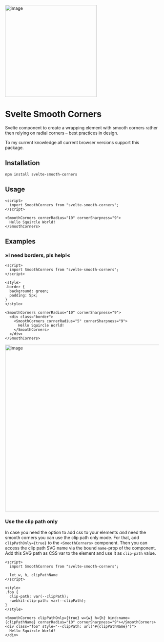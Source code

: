 <img width="300" alt="image" src="https://user-images.githubusercontent.com/35671734/153657813-20409815-9d24-468e-a16c-fa990e6eecbd.png">


# Svelte Smooth Corners
Svelte component to create a wrapping element with smooth corners rather then relying on radial corners – best practices in design.

To my current knowledge all current browser versions support this package.

## Installation
```
npm install svelte-smooth-corners
```

## Usage 
```svelte
<script>
  import SmoothCorners from "svelte-smooth-corners";
</script>

<SmoothCorners cornerRadius="10" cornerSharpness="9">
  Hello Squircle World!
</SmoothCorners>
```


## Examples
### »I need borders, pls help!«
```svelte
<script>
  import SmoothCorners from "svelte-smooth-corners";
</script>

<style>
.border {
  background: green;
  padding: 5px;
}
</style>

<SmoothCorners cornerRadius="10" cornerSharpness="9">
  <div class="border">
    <SmoothCorners cornerRadius="5" cornerSharpness="9">
      Hello Squircle World!
    </SmoothCorners>
  </div>
</SmoothCorners>
```

<img width="544" alt="image" src="https://user-images.githubusercontent.com/35671734/153605412-e276d899-fcf5-41de-92ef-742b7f1ec867.png">


### Use the clip path only
In case you need the option to add css to your elements _and_ need the smooth corners you can use the clip path only mode.
For that, add `clipPathOnly={true}` to the `<SmoothCorners>` component. Then you can access the clip path SVG name via the bound `name`-prop of the component. Add this SVG path as CSS var to the element and use it as `clip-path` value.
```svelte
<script>
  import SmoothCorners from "svelte-smooth-corners";
  
  let w, h, clipPathName
</script>

<style>
.foo {
  clip-path: var(--clipPath);
  -webkit-clip-path: var(--clipPath);
}
</style>

<SmoothCorners clipPathOnly={true} w={w} h={h} bind:name={clipPathName} cornerRadius="10" cornerSharpness="9"></SmoothCorners>
<div class="foo" style="--clipPath: url('#{clipPathName}')">
  Hello Squircle World!
</div>
```
